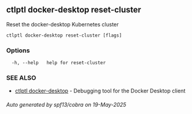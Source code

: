 ## ctlptl docker-desktop reset-cluster

Reset the docker-desktop Kubernetes cluster

```
ctlptl docker-desktop reset-cluster [flags]
```

### Options

```
  -h, --help   help for reset-cluster
```

### SEE ALSO

* [ctlptl docker-desktop](ctlptl_docker-desktop.md)	 - Debugging tool for the Docker Desktop client

###### Auto generated by spf13/cobra on 19-May-2025
